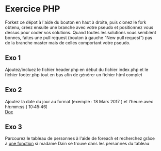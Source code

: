 # Exercice PHP  

Forkez ce dépot à l'aide du bouton en haut à droite, puis clonez le fork obtenu, créez ensuite une branche avec votre pseudo et positionnez vous dessus pour coder vos solutions.
Quand toutes les solutions vous semblent bonnes, faites une pull request (bouton à gauche "New pull request") pas de la branche master mais de celles comportant votre pseudo.

## Exo 1  
Ajoutez/incluez le fichier header.php en début du fichier index.php et le fichier footer.php tout en bas afin de générer un fichier html complet  

## Exo 2   
Ajoutez la date du jour au format (exemple : 18 Mars 2017 ) et l'heure avec hh:mm:ss ( 10:45:46)  
[Doc](https://openclassrooms.com/courses/concevez-votre-site-web-avec-php-et-mysql/les-fonctions-32)

## Exo 3  
Parcourez le tableau de personnes à l'aide de foreach et recherchez grâce à [une fonction](https://openclassrooms.com/courses/concevez-votre-site-web-avec-php-et-mysql/les-tableaux) si madame Dain se trouve dans les personnes du tableau  
